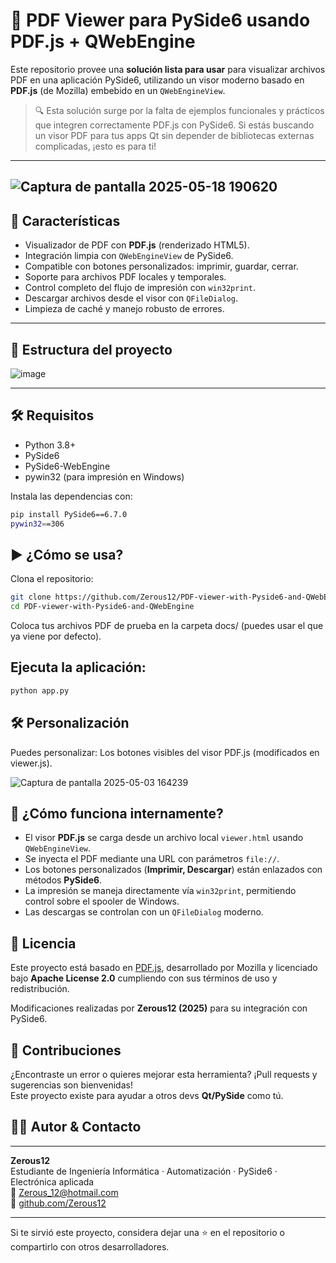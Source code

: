 # 🧾 PDF Viewer para PySide6 usando PDF.js + QWebEngine

Este repositorio provee una **solución lista para usar** para visualizar archivos PDF en una aplicación PySide6, utilizando un visor moderno basado en **PDF.js** (de Mozilla) embebido en un `QWebEngineView`.

> 🔍 Esta solución surge por la falta de ejemplos funcionales y prácticos que integren correctamente PDF.js con PySide6. Si estás buscando un visor PDF para tus apps Qt sin depender de bibliotecas externas complicadas, ¡esto es para ti!

---
![Captura de pantalla 2025-05-18 190620](https://github.com/user-attachments/assets/14938b6d-7605-49ec-8c18-3e7d15751d59)
---
## 🚀 Características

- Visualizador de PDF con **PDF.js** (renderizado HTML5).
- Integración limpia con `QWebEngineView` de PySide6.
- Compatible con botones personalizados: imprimir, guardar, cerrar.
- Soporte para archivos PDF locales y temporales.
- Control completo del flujo de impresión con `win32print`.
- Descargar archivos desde el visor con `QFileDialog`.
- Limpieza de caché y manejo robusto de errores.

---

## 🧩 Estructura del proyecto
![image](https://github.com/user-attachments/assets/a3d80178-8ab9-4551-a889-7f2ce24b0d86)

---

## 🛠️ Requisitos

- Python 3.8+
- PySide6
- PySide6-WebEngine
- pywin32 (para impresión en Windows)

Instala las dependencias con:

```bash
pip install PySide6==6.7.0
pywin32==306
```
## ▶️ ¿Cómo se usa?
Clona el repositorio:

```bash
git clone https://github.com/Zerous12/PDF-viewer-with-Pyside6-and-QWebEngine.git
cd PDF-viewer-with-Pyside6-and-QWebEngine
```
Coloca tus archivos PDF de prueba en la carpeta docs/ (puedes usar el que ya viene por defecto).

## Ejecuta la aplicación:
```bash
python app.py
```

## 🛠️ Personalización
Puedes personalizar:
Los botones visibles del visor PDF.js (modificados en viewer.js).

![Captura de pantalla 2025-05-03 164239](https://github.com/user-attachments/assets/958238fd-afd4-4d6e-b31c-827e74d6409d)

## 🧠 ¿Cómo funciona internamente?

- El visor **PDF.js** se carga desde un archivo local `viewer.html` usando `QWebEngineView`.
- Se inyecta el PDF mediante una URL con parámetros `file://`.
- Los botones personalizados (**Imprimir, Descargar**) están enlazados con métodos **PySide6**.
- La impresión se maneja directamente vía `win32print`, permitiendo control sobre el spooler de Windows.
- Las descargas se controlan con un `QFileDialog` moderno.

## 📜 Licencia

Este proyecto está basado en [PDF.js](https://mozilla.github.io/pdf.js/), desarrollado por Mozilla y licenciado bajo **Apache License 2.0** cumpliendo con sus términos de uso y redistribución.

Modificaciones realizadas por **Zerous12 (2025)** para su integración con PySide6.

## 🤝 Contribuciones
¿Encontraste un error o quieres mejorar esta herramienta? ¡Pull requests y sugerencias son bienvenidas!  
Este proyecto existe para ayudar a otros devs **Qt/PySide** como tú.

## 🙋‍♂️ Autor & Contacto
---

**Zerous12**  
Estudiante de Ingeniería Informática · Automatización · PySide6 · Electrónica aplicada  
📧 [Zerous_12@hotmail.com](mailto:Zerous_12@hotmail.com)  
🔗 [github.com/Zerous12](https://github.com/Zerous12)

---

Si te sirvió este proyecto, considera dejar una ⭐ en el repositorio o compartirlo con otros desarrolladores.

